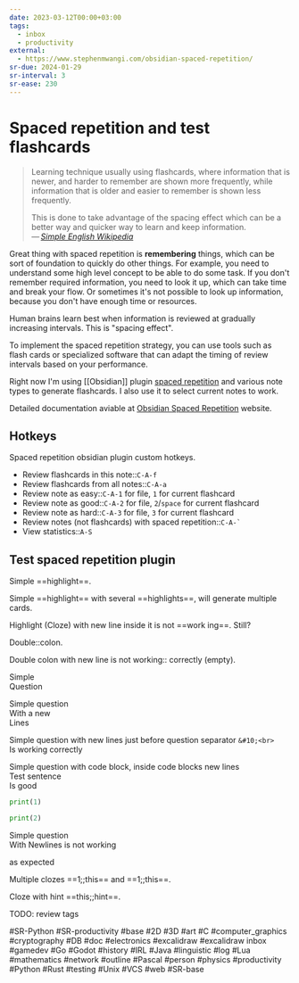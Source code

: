 ```yaml
---
date: 2023-03-12T00:00+03:00
tags:
  - inbox
  - productivity
external:
  - https://www.stephenmwangi.com/obsidian-spaced-repetition/
sr-due: 2024-01-29
sr-interval: 3
sr-ease: 230
---
```


# Spaced repetition and test flashcards

> Learning technique usually using flashcards, where information that is newer,
> and harder to remember are shown more frequently, while information that is
> older and easier to remember is shown less frequently.
>
> This is done to take advantage of the spacing effect which can be a better way
> and quicker way to learn and keep information.\
> — <cite>[Simple English Wikipedia](https://simple.wikipedia.org/wiki/Spaced_repetition)</cite>

Great thing with spaced repetition is **remembering** things, which can be sort
of foundation to quickly do other things. For example, you need to understand
some high level concept to be able to do some task. If you don't remember
required information, you need to look it up, which can take time and break your
flow. Or sometimes it's not possible to look up information, because you don't
have enough time or resources.

Human brains learn best when information is reviewed at gradually increasing
intervals. This is "spacing effect".

To implement the spaced repetition strategy, you can use tools such as flash
cards or specialized software that can adapt the timing of review intervals
based on your performance.

Right now I'm using [[Obsidian]] plugin
[spaced repetition](https://www.stephenmwangi.com/obsidian-spaced-repetition/)
and various note types to generate flashcards. I also use it to select current
notes to work.

Detailed documentation aviable at [Obsidian Spaced
Repetition](https://www.stephenmwangi.com/obsidian-spaced-repetition/) website.

<!-- TODO: describe how I use it (reviewing notes) -->

## Hotkeys

Spaced repetition obsidian plugin custom hotkeys.

- Review flashcards in this note::`C-A-f` <!--SR:!2024-09-24,3,221-->
- Review flashcards from all notes::`C-A-a` <!--SR:!2024-09-30,9,240-->
- Review note as easy::`C-A-1` for file, `1` for current flashcard <!--SR:!2024-09-24,3,221-->
- Review note as good::`C-A-2` for file, `2`/`space` for current flashcard <!--SR:!2024-09-27,11,241-->
- Review note as hard::`C-A-3` for file, `3` for current flashcard <!--SR:!2024-09-29,13,261-->
- Review notes (not flashcards) with spaced repetition::``C-A-` `` <!--SR:!2024-09-22,1,222-->
- View statistics::`A-S` <!--SR:!2024-09-22,1,220-->

## Test spaced repetition plugin

Simple ==highlight==. <!--SR:!2024-10-10,24,279-->

Simple ==highlight== with several ==highlights==, will generate multiple cards.

Highlight (Cloze) with new line inside it is not ==work
ing==. Still?

Double::colon. <!--SR:!2024-10-27,36,281-->

Double colon with new line is not working:: <!--SR:!2024-10-08,17,259-->
correctly (empty).

Simple
&#10;<br>
Question <!--SR:!2024-10-14,28,280-->

Simple question
&#10;<br>
With a new
\
Lines <!--SR:!2024-10-13,22,260-->

Simple question with new lines just before
question separator `&#10;<br>`
&#10;<br>
Is working correctly <!--SR:!2024-09-25,9,261-->

Simple question with code block, inside code blocks new lines
&#10;<br>
Test sentence
\
Is good
```python
print(1)

print(2)
```
<!--SR:!2024-09-27,6,261-->

Simple question
&#10;<br>
With Newlines is not working <!--SR:!2024-09-27,6,261-->

as expected

Multiple clozes ==1;;this== and ==1;;this==.

Cloze with hint ==this;;hint==.

TODO: review tags

#SR-Python #SR-productivity #base #2D #3D #art #C #computer_graphics #cryptography #DB #doc #electronics #excalidraw #excalidraw inbox #gamedev #Go #Godot #history #IRL #Java #linguistic #log #Lua #mathematics #network #outline #Pascal #person #physics #productivity #Python #Rust #testing #Unix #VCS #web #SR-base

